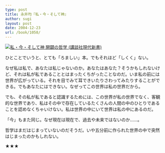 ```yaml
---
type: post
title: 永井均『私・今・そして神』
author: sugi
layout: post
date: 2004-12-23
url: /book/1058/
---
```

<a href="http://www.amazon.co.jp/exec/obidos/ASIN/4061497456/chezsugi-22/ref=nosim/" name="amazletlink" target="_blank"><img src="http://ecx.images-amazon.com/images/I/31JP7FZ8MHL.jpg" alt="私・今・そして神 開闢の哲学 (講談社現代新書)" style="border: none;" class="alignleft" /></a>

ひとことでいうと、とても「ろましい」本。でもそれほど「しくく」ない。

なぜ私は私で、あなたは私じゃないのか。あなたはあなた？そうかもしれないけど、それは私が私であることとはまったくちがったことなのだ。いま私の前には世界が広がっている。それを目でみて耳できいたりさわってみたりすることができる。でもあなたにはできない。なぜってこの世界は私の世界だから。

でも、その私が私であると認識するためには、この世界が私の世界でなく、客観的な世界であり、私はその中で存在しているたくさんの人間の中のひとりであることを認めなくちゃいけない。私は世界の中にいて世界は私の中にあるのだ。

「今」もまた同じ。なぜ現在は現在で、過去や未来ではないのか……。

哲学はまだはじまっていないのだそうだ。いや五分前に作られた世界の中で突然はじまったのかもしれない。

★★★
